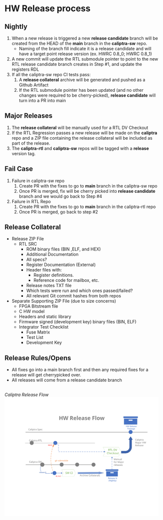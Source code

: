 # HW Release process

## Nightly

1. When a new release is triggered a new **release candidate** branch will be created from the HEAD of the **main** branch in the **caliptra-sw** repo.
    - Naming of the branch fill indicate it is a release candidate and will have a target point release version (ex. HWRC 0.8_0; HWRC 0.8_1)
2. A new commit will update the RTL submodule pointer to point to the new RTL release candidate branch creates in Step #1, and update the registers RDL
3. If all the caliptra-sw repo CI tests pass:
    1. A **release collateral** archive will be generated and pushed as a Github Artifact
    2. If the RTL submodule pointer has been updated (and no other changes were required to be cherry-picked), **release candidate** will turn into a PR into main

## Major Releases

1. The **release collateral** will be manually used for a RTL DV Checkout
2. If the RTL Regression passes a new release will be made on the **caliptra** repo and a ZIP file containing the release collateral will be included as part of the release.
3. The **caliptra-rtl** and **caliptra-sw** repos will be tagged with a **release** version tag.

## Fail Case

1. Failure in caliptra-sw repo
    1. Create PR with the fixes to go to **main** branch in the caliptra-sw repo
    2. Once PR is merged, fix will be cherry picked into **release candidate** branch and we would go back to Step #4
2. Failure in RTL Repo
    1. Create PR with the fixes to go to **main** branch in the caliptra-rtl repo
    2. Once PR is merged, go back to step #2

## Release Collateral

- Release ZIP File
  - RTL SRC
    - ROM binary files (BIN ,ELF, and HEX)
    - Additional Documentation
    - All specs?
    - Register Documentation (External)
    - Header files with:
      - Register definitions.
      - Reference code for mailbox, etc.
    - Release notes TXT file
    - Which tests were run and which ones passed/failed?
    - All relevant Git commit hashes from both repos
- Separate Supporting ZIP File (due to size concerns)
  - FPGA Bitstream file
  - C HW model
  - Headers and static library
  - Firmware signed (development key) binary files (BIN, ELF)
  - Integrator Test Checklist
    - Fuse Matrix
    - Test List
    - Development Key

## Release Rules/Opens

- All fixes go into a main branch first and then any required fixes for a release will get cherrypicked over.
- All releases will come from a release candidate branch

<br> *Caliptra Release Flow*
![Caliptra Release Flow Chart](doc/images/Caliptra_release_flow.svg)